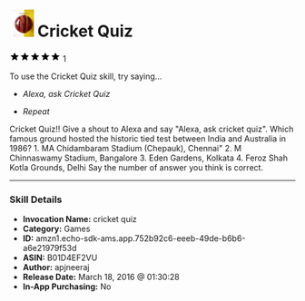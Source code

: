 # &nbsp;<img src="skill_icon" alt="Cricket Quiz icon" width="36"> Cricket Quiz
![5 stars](../../images/ic_star_black_18dp_1x.png)![5 stars](../../images/ic_star_black_18dp_1x.png)![5 stars](../../images/ic_star_black_18dp_1x.png)![5 stars](../../images/ic_star_black_18dp_1x.png)![5 stars](../../images/ic_star_black_18dp_1x.png) 1

To use the Cricket Quiz skill, try saying...

* *Alexa, ask Cricket Quiz*

* *Repeat*

Cricket Quiz!!
Give a shout to Alexa and say "Alexa, ask cricket quiz".
Which famous ground hosted the historic tied test between India and Australia in 1986?
             1. MA Chidambaram Stadium (Chepauk), Chennai"
             2. M Chinnaswamy Stadium, Bangalore
             3. Eden Gardens, Kolkata
             4. Feroz Shah Kotla Grounds, Delhi
Say the number of answer you think is correct.

***

### Skill Details

* **Invocation Name:** cricket quiz
* **Category:** Games
* **ID:** amzn1.echo-sdk-ams.app.752b92c6-eeeb-49de-b6b6-a6e21979f53d
* **ASIN:** B01D4EF2VU
* **Author:** apjneeraj
* **Release Date:** March 18, 2016 @ 01:30:28
* **In-App Purchasing:** No
